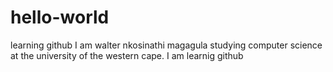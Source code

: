 # hello-world
learning github
I am walter nkosinathi magagula studying computer science at the university of the western cape.
I am learnig github
